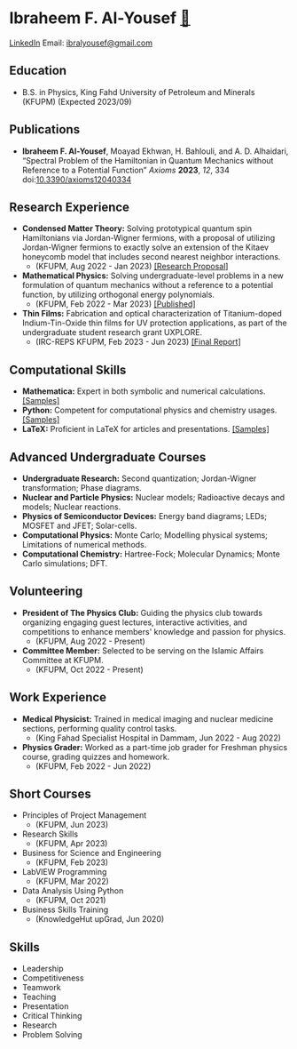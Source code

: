 # Ibraheem F. Al-Yousef [🔗](https://orcid.org/0000-0002-9467-0616)

[LinkedIn](https://www.linkedin.com/in/ibraheem-alyousef/) Email: [ibralyousef@gmail.com](mailto:ibralyousef@gmail.com)


## Education
- B.S. in Physics, King Fahd University of Petroleum and Minerals (KFUPM) (Expected 2023/09)

## Publications
- **Ibraheem F. Al-Yousef**, Moayad Ekhwan, H. Bahlouli, and A. D. Alhaidari, “Spectral Problem of the Hamiltonian in Quantum Mechanics without Reference to a Potential Function” *Axioms* **2023**, *12*, 334 doi:[10.3390/axioms12040334](https://doi.org/10.3390/axioms12040334)

## Research Experience
- **Condensed Matter Theory:** Solving prototypical quantum spin Hamiltonians via Jordan-Wigner fermions, with a proposal of utilizing Jordan-Wigner fermions to exactly solve an extension of the Kitaev honeycomb model that includes second nearest neighbor interactions. 
  - (KFUPM, Aug 2022 - Jan 2023) [[Research Proposal]](https://github.com/ibralyousef/UnderGrad/blob/main/04_Samples/Research%20Proposal%3B%20Toy%20Models%20%2B%20Extended%20Kitaev%20Model.pdf)
- **Mathematical Physics:** Solving undergraduate-level problems in a new formulation of quantum mechanics without a reference to a potential function, by utilizing orthogonal energy polynomials. 
  -  (KFUPM, Feb 2022 - Mar 2023) [[Published]](https://doi.org/10.3390/axioms12040334)
- **Thin Films:** Fabrication and optical characterization of Titanium-doped Indium-Tin-Oxide thin films for UV protection applications, as part of the undergraduate student research grant UXPLORE. 
  -  (IRC-REPS KFUPM, Feb 2023 - Jun 2023) [[Final Report]](https://github.com/ibralyousef/UnderGrad/blob/main/03_Research/03_Smart%20Thin%20Films/UXploreFinalReport.pdf)

## Computational Skills
- **Mathematica:** Expert in both symbolic and numerical calculations. [[Samples]](https://github.com/ibralyousef/UnderGrad/tree/main/00_Mathematica)
- **Python:** Competent for computational physics and chemistry usages. [[Samples]](https://github.com/ibralyousef/UnderGrad/tree/main/00_Python)
- **LaTeX:** Proficient in LaTeX for articles and presentations. [[Samples]](https://github.com/ibralyousef/UnderGrad/tree/main/04_Samples)

## Advanced Undergraduate Courses
- **Undergraduate Research:** Second quantization; Jordan-Wigner transformation; Phase diagrams.
- **Nuclear and Particle Physics:** Nuclear models; Radioactive decays and models; Nuclear reactions.
- **Physics of Semiconductor Devices:** Energy band diagrams; LEDs; MOSFET and JFET; Solar-cells.
- **Computational Physics:** Monte Carlo; Modelling physical systems; Limitations of numerical methods.
- **Computational Chemistry:** Hartree-Fock; Molecular Dynamics; Monte Carlo simulations; DFT.

## Volunteering
- **President of The Physics Club:** Guiding the physics club towards organizing engaging guest lectures, interactive activities, and competitions to enhance members' knowledge and passion for physics. 
  - (KFUPM, Aug 2022 - Present)
- **Committee Member:** Selected to be serving on the Islamic Affairs Committee at KFUPM. 
  - (KFUPM, Oct 2022 - Present)

## Work Experience
- **Medical Physicist:** Trained in medical imaging and nuclear medicine sections, performing quality control tasks. 
  - (King Fahad Specialist Hospital in Dammam, Jun 2022 - Aug 2022)
- **Physics Grader:** Worked as a part-time job grader for Freshman physics course, grading quizzes and homework. 
  - (KFUPM, Feb 2022 - Jun 2022)

## Short Courses
- Principles of Project Management
  -  (KFUPM, Jun 2023)
- Research Skills
  -  (KFUPM, Apr 2023)
- Business for Science and Engineering
  -  (KFUPM, Feb 2023)
- LabVIEW Programming
  -  (KFUPM, Mar 2022)
- Data Analysis Using Python
  -  (KFUPM, Oct 2021)
- Business Skills Training
  -  (KnowledgeHut upGrad, Jun 2020)

## Skills
- Leadership
- Competitiveness
- Teamwork
- Teaching
- Presentation
- Critical Thinking
- Research
- Problem Solving
